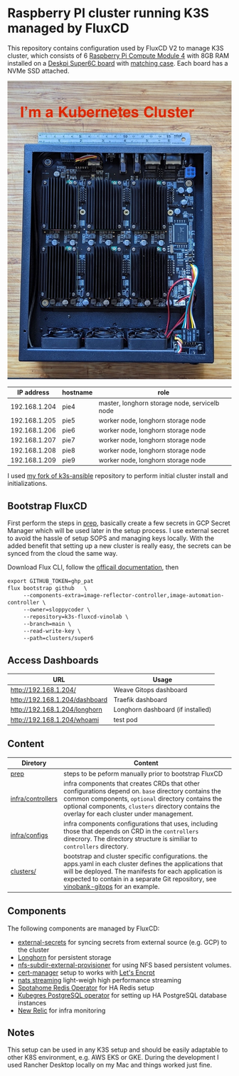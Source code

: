 # Raspberry PI cluster running K3S managed by FluxCD

This repository contains configuration used by FluxCD V2 to manage K3S cluster, which  consists of 6 [Raspberry Pi Compute Module 4](https://www.raspberrypi.com/products/compute-module-4/?variant=raspberry-pi-cm4001000) with 8GB RAM installed on a [Deskpi Super6C board](https://deskpi.com/collections/deskpi-super6c/products/deskpi-super6c-raspberry-pi-cm4-cluster-mini-itx-board-6-rpi-cm4-supported) with [matching case](https://deskpi.com/collections/deskpi-super6c/products/deskpi-itx-case-kit-for-deskpi-super6c-raspberry-pi-cm4-cluster-mini-itx-board). Each board has a NVMe SSD attached.

![Super6c Photo](images/super6c.jpg)

| IP address | hostname | role |
|---|---|---|
| 192.168.1.204 | pie4 | master, longhorn storage node, servicelb node |
| 192.168.1.205 | pie5 | worker node, longhorn storage node |
| 192.168.1.206 | pie6 | worker node, longhorn storage node |
| 192.168.1.207 | pie7 | worker node, longhorn storage node |
| 192.168.1.208 | pie8 | worker node, longhorn storage node |
| 192.168.1.209 | pie9 | worker node, longhorn storage node |

I used [my fork of k3s-ansible](https://github.com/sloppycoder/k3s-ansible) repository to perform initial cluster install and initializations.

## Bootstrap FluxCD

First perform the steps in [prep](prep), basically create a few secrets in GCP Secret Manager which will be used later in the setup process. I use external secret to avoid the hassle of setup SOPS and managing keys locally. With the added benefit that setting up a new cluster is really easy, the secrets can be synced from the cloud the same way.

Download Flux CLI, follow the [officail documentation](https://fluxcd.io/flux/cmd/), then

```shell
export GITHUB_TOKEN=ghp_pat
flux bootstrap github   \
     --components-extra=image-reflector-controller,image-automation-controller \
     --owner=sloppycoder \
     --repository=k3s-fluxcd-vinolab \
     --branch=main \
     --read-write-key \
     --path=clusters/super6
```

## Access Dashboards

| URL  | Usage   |
|------|---------|
| http://192.168.1.204/  | Weave Gitops dashboard   |
| http://192.168.1.204/dashboard  | Traefik dashboard   |
| http://192.168.1.204/longhorn  | Longhorn dashboard (if installed)  |
| http://192.168.1.204/whoami  | test pod |

## Content

| Diretory  | Content  |
|-------|---------|
| [prep](prep) | steps to be peform manually prior to bootstrap FluxCD |
| [infra/controllers](infra/controllers) | infra components that creates CRDs that other configurations depend on. ```base``` directory contains the common components, ```optional``` directory contains the optional components, ```clusters``` directory contains the overlay for each cluster under management. |
| [infra/configs](infra/configs) | infra components configurations that uses, including those that depends on CRD in the ```controllers``` direcrory. The directory structure is similiar to ```controllers``` directory.  |
| [clusters/](clusters/)| bootstrap and cluster specific configurations. the apps.yaml in each cluster defines the applications that will be deployed. The manifests for each application is expected to contain in a separate Git repository, see [vinobank-gitops](https://github.com/vino9org/vinobank-gitops) for an example. |  |

## Components

The following components are managed by FluxCD:

* [external-secrets](https://external-secrets.io/v0.8.3/) for syncing secrets from external source (e.g. GCP) to the cluster
* [Longhorn](https://longhorn.io) for persistent storage
* [nfs-subdir-external-provisioner](https://github.com/kubernetes-sigs/nfs-subdir-external-provisioner) for using NFS based persistent volumes.
* [cert-manager](https://cert-manager.io/) setup to works with [Let's Encrpt](https://letsencrypt.org/)
* [nats streaming](https://nats.io/) light-weigh high performance streaming
* [Spotahome Redis Operator](https://github.com/spotahome/redis-operator) for HA Redis setup
* [Kubegres PostgreSQL operator](https://www.kubegres.io/) for setting up HA PostgreSQL database instances
* [New Relic](https://newrelic.com) for infra monitoring

## Notes

This setup can be used in any K3S setup and should be easily adaptable to other K8S environment, e.g. AWS EKS or GKE. During the development I used Rancher Desktop locally on my Mac and things worked just fine.
